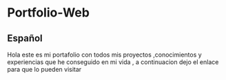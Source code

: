 # Portfolio-Web

## Español

Hola este es mi portafolio con todos mis proyectos ,conocimientos y experiencias que he conseguido en mi vida , a continuacion dejo el enlace para que lo pueden visitar

